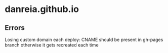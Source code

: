 # danreia.github.io

## Errors

Losing custom domain each deploy: CNAME should be present in gh-pages branch otherwise it gets recreated each time
